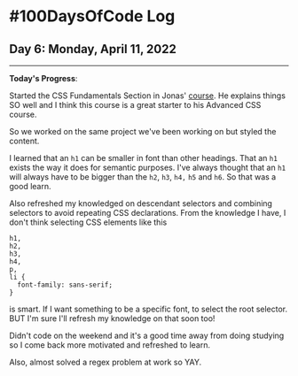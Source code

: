 # #100DaysOfCode Log

## Day 6: Monday, April 11, 2022

<hr>

**Today's Progress**:

Started the CSS Fundamentals Section in Jonas' [course](https://www.udemy.com/course/design-and-develop-a-killer-website-with-html5-and-css3/). He explains things SO well and I think this course is a great starter to his Advanced CSS course.

So we worked on the same project we've been working on but styled the content.

I learned that an `h1` can be smaller in font than other headings. That an `h1` exists the way it does for semantic purposes. I've always thought that an `h1` will always have to be bigger than the `h2`, `h3`, `h4,` `h5` and `h6`. So that was a good learn.

Also refreshed my knowledged on descendant selectors and combining selectors to avoid repeating CSS declarations. From the knowledge I have, I don't think selecting CSS elements like this

```
h1,
h2,
h3,
h4,
p,
li {
  font-family: sans-serif;
}
```

is smart. If I want something to be a specific font, to select the root selector. BUT I'm sure I'll refresh my knowledge on that soon too!

Didn't code on the weekend and it's a good time away from doing studying so I come back more motivated and refreshed to learn.

Also, almost solved a regex problem at work so YAY.

